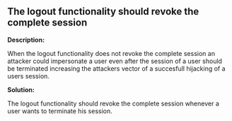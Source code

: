 
The logout functionality should revoke the complete session  
-------


**Description:**

When the logout functionality does not revoke the complete session an attacker could impersonate a user even after the session of a user should be terminated increasing the attackers vector of a succesfull hijacking of a users session.


**Solution:**

The logout functionality should revoke the complete session whenever a user wants to terminate his session.	